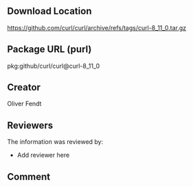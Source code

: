 ## Download Location

https://github.com/curl/curl/archive/refs/tags/curl-8_11_0.tar.gz

## Package URL (purl)

pkg:github/curl/curl@curl-8_11_0

## Creator

Oliver Fendt

## Reviewers

The information was reviewed by:

* Add reviewer here

## Comment

